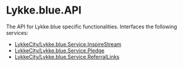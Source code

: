 # Lykke.blue.API
The API for Lykke.blue specific functionalities.
Interfaces the following services:
* [LykkeCity/Lykke.blue.Service.InspireStream](https://github.com/LykkeCity/Lykke.blue.Service.InspireStream)
* [LykkeCity/Lykke.blue.Service.Pledge](https://github.com/LykkeCity/Lykke.blue.Service.Pledge)
* [LykkeCity/Lykke.blue.Service.ReferralLinks](https://github.com/LykkeCity/Lykke.blue.Service.ReferralLinks)